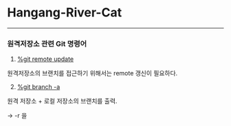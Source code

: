 # Hangang-River-Cat




---



### 원격저장소 관련 Git 명령어


1. <U>%git remote update</U>

원격저장소의 브랜치를 접근하기 위해서는 remote 갱신이 필요하다. 



2. <u>%git branch -a</u>

원격 저장소 + 로컬 저장소의 브랜치를 출력.

-> -r 을
